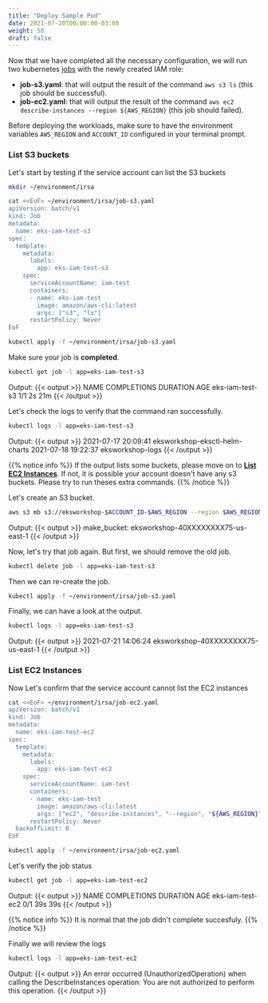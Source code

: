 ```yaml
---
title: "Deploy Sample Pod"
date: 2021-07-20T00:00:00-03:00
weight: 50
draft: false
---
```


Now that we have completed all the necessary configuration, we will run two kubernetes [jobs](https://kubernetes.io/docs/concepts/workloads/controllers/job/) with the newly created IAM role:

* **job-s3.yaml**: that will output the result of the command `aws s3 ls` (this job should be successful).
* **job-ec2.yaml**: that will output the result of the command `aws ec2 describe-instances --region ${AWS_REGION}` (this job should failed).

Before deploying the workloads, make sure to have the environment variables `AWS_REGION` and `ACCOUNT_ID` configured in your terminal prompt.

### List S3 buckets

Let's start by testing if the service account can list the S3 buckets

```bash
mkdir ~/environment/irsa

cat <<EoF> ~/environment/irsa/job-s3.yaml
apiVersion: batch/v1
kind: Job
metadata:
  name: eks-iam-test-s3
spec:
  template:
    metadata:
      labels:
        app: eks-iam-test-s3
    spec:
      serviceAccountName: iam-test
      containers:
      - name: eks-iam-test
        image: amazon/aws-cli:latest
        args: ["s3", "ls"]
      restartPolicy: Never
EoF

kubectl apply -f ~/environment/irsa/job-s3.yaml
```

Make sure your job is **completed**.

```bash
kubectl get job -l app=eks-iam-test-s3
```

Output:
{{< output >}}
NAME              COMPLETIONS   DURATION   AGE
eks-iam-test-s3   1/1           2s         21m
{{< /output >}}

Let's check the logs to verify that the command ran successfully.

```bash
kubectl logs -l app=eks-iam-test-s3
```

Output:
{{< output >}}
2021-07-17 20:09:41 eksworkshop-eksctl-helm-charts
2021-07-18 19:22:37 eksworkshop-logs
{{< /output >}}

{{% notice info %}}
If the output lists some buckets, please move on to [**List EC2 Instances**](#list-ec2-instances). If not, it is possible your account doesn't have any s3 buckets. Please try to run theses extra commands.
{{% /notice %}}

Let's create an S3 bucket.

```bash
aws s3 mb s3://eksworkshop-$ACCOUNT_ID-$AWS_REGION --region $AWS_REGION
```

Output:
{{< output >}}
make_bucket: eksworkshop-40XXXXXXXX75-us-east-1
{{< /output >}}

Now, let's try that job again. But first, we should remove the old job.

```bash
kubectl delete job -l app=eks-iam-test-s3
```

Then we can re-create the job.

```bash
kubectl apply -f ~/environment/irsa/job-s3.yaml
```

Finally, we can have a look at the output.

```bash
kubectl logs -l app=eks-iam-test-s3
```

Output:
{{< output >}}
2021-07-21 14:06:24 eksworkshop-40XXXXXXXX75-us-east-1
{{< /output >}}

### List EC2 Instances

Now Let's confirm that the service account cannot list the EC2 instances

```bash
cat <<EoF> ~/environment/irsa/job-ec2.yaml
apiVersion: batch/v1
kind: Job
metadata:
  name: eks-iam-test-ec2
spec:
  template:
    metadata:
      labels:
        app: eks-iam-test-ec2
    spec:
      serviceAccountName: iam-test
      containers:
      - name: eks-iam-test
        image: amazon/aws-cli:latest
        args: ["ec2", "describe-instances", "--region", "${AWS_REGION}"]
      restartPolicy: Never
  backoffLimit: 0
EoF

kubectl apply -f ~/environment/irsa/job-ec2.yaml
```

Let's verify the job status

```bash
kubectl get job -l app=eks-iam-test-ec2
```

Output:
{{< output >}}
NAME               COMPLETIONS   DURATION   AGE
eks-iam-test-ec2   0/1           39s        39s
{{< /output >}}

{{% notice info %}}
It is normal that the job didn't complete succesfuly.
{{% /notice %}}

Finally we will review the logs

```bash
kubectl logs -l app=eks-iam-test-ec2
```

Output:
{{< output >}}
An error occurred (UnauthorizedOperation) when calling the DescribeInstances operation: You are not authorized to perform this operation.
{{< /output >}}
